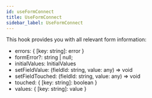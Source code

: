 ```yaml
---
id: useFormConnect
title: UseFormConnect
sidebar_label: UseFormConnect
---
```


This hook provides you with all relevant form information:

- errors: { [key: string]: error }
- formError?: string | null;
- initialValues: InitialValues
- setFieldValue: (fieldId: string, value: any) => void
- setFieldTouched: (fieldId: string, value: any) => void
- touched: { [key: string]: boolean }
- values: { [key: string]: value }
